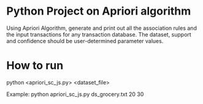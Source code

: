 # Python Project on Apriori algorithm 
Using Apriori Algorithm, generate and print out all the association rules and the input transactions for any transaction database. 
The dataset, support and confidence should be user-determined parameter values.

# How to run
python <apriori_sc_js.py>  <dataset_file>  <Minimum Support>  <Minimum Confidence>

Example: python apriori_sc_js.py ds_grocery.txt 20 30
